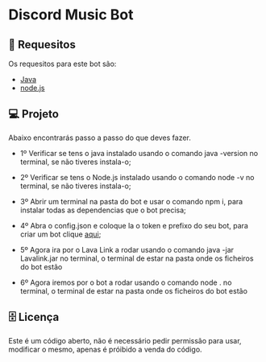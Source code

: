 # Discord Music Bot 

## :rocket: Requesitos

Os requesitos para este bot são: 

- [Java](https://www.oracle.com/java/technologies/javase-jdk11-downloads.html)
- [node.js](https://nodejs.org/en/download/)

## 💻 Projeto

Abaixo encontrarás passo a passo do que deves fazer.

- 1º Verificar se tens o java instalado usando o comando java -version no terminal, se não tiveres instala-o;

- 2º Verificar se tens o Node.js instalado usando o comando node -v no terminal, se não tiveres instala-o;

- 3º Abrir um terminal na pasta do bot e usar o comando npm i, para instalar todas as dependencias que o bot precisa;

- 4º Abra o config.json e coloque la o token e prefixo do seu bot, para criar um bot clique [aqui](https://discord.com/developers/applications/);

- 5º Agora ira por o Lava Link a rodar usando o comando java -jar Lavalink.jar no terminal, o terminal de estar na pasta onde os ficheiros do bot estão

- 6º Agora iremos por o bot a rodar usando o comando node . no terminal, o terminal de estar na pasta onde os ficheiros do bot estão

## 🗄️ Licença

Este é um código aberto, não é necessário pedir permissão para usar, modificar o mesmo, apenas é próibido a venda do código.